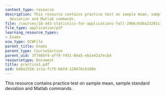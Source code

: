 ```yaml
---
content_type: resource
description: This resource contains practice test on sample mean, sample standard
  deviation and Matlab commands.
file: /courses/18-443-statistics-for-applications-fall-2006/bd8a23261c1afc75b6fd120476c6180e_practice1.pdf
file_type: application/pdf
learning_resource_types:
- Exams
ocw_type: OCWFile
parent_title: Exams
parent_type: CourseSection
parent_uid: 3f746bf4-aff9-f451-84a5-eb1e42a7ecbd
resourcetype: Document
title: practice1.pdf
uid: bd8a2326-1c1a-fc75-b6fd-120476c6180e
---
```

This resource contains practice test on sample mean, sample standard deviation and Matlab commands.

